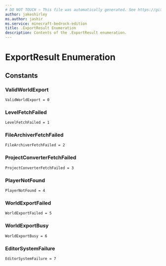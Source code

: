 ```yaml
---
# DO NOT TOUCH — This file was automatically generated. See https://github.com/mojang/minecraftapidocsgenerator to modify descriptions, examples, etc.
author: jakeshirley
ms.author: jashir
ms.service: minecraft-bedrock-edition
title: .ExportResult Enumeration
description: Contents of the .ExportResult enumeration.
---
```

# ExportResult Enumeration

## Constants
### **ValidWorldExport**
`ValidWorldExport = 0`
### **LevelFetchFailed**
`LevelFetchFailed = 1`
### **FileArchiverFetchFailed**
`FileArchiverFetchFailed = 2`
### **ProjectConverterFetchFailed**
`ProjectConverterFetchFailed = 3`
### **PlayerNotFound**
`PlayerNotFound = 4`
### **WorldExportFailed**
`WorldExportFailed = 5`
### **WorldExportBusy**
`WorldExportBusy = 6`
### **EditorSystemFailure**
`EditorSystemFailure = 7`
